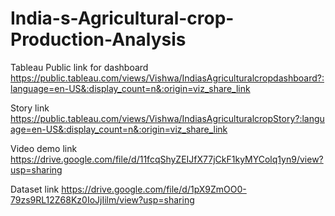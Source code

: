 # India-s-Agricultural-crop-Production-Analysis


Tableau Public link for dashboard
https://public.tableau.com/views/Vishwa/IndiasAgriculturalcropdashboard?:language=en-US&:display_count=n&:origin=viz_share_link


Story link
https://public.tableau.com/views/Vishwa/IndiasAgriculturalcropStory?:language=en-US&:display_count=n&:origin=viz_share_link

Video demo link
https://drive.google.com/file/d/11fcqShyZEIJfX77jCkF1kyMYColq1yn9/view?usp=sharing


Dataset link 
https://drive.google.com/file/d/1pX9ZmOO0-79zs9RL12Z68Kz0IoJjIilm/view?usp=sharing
